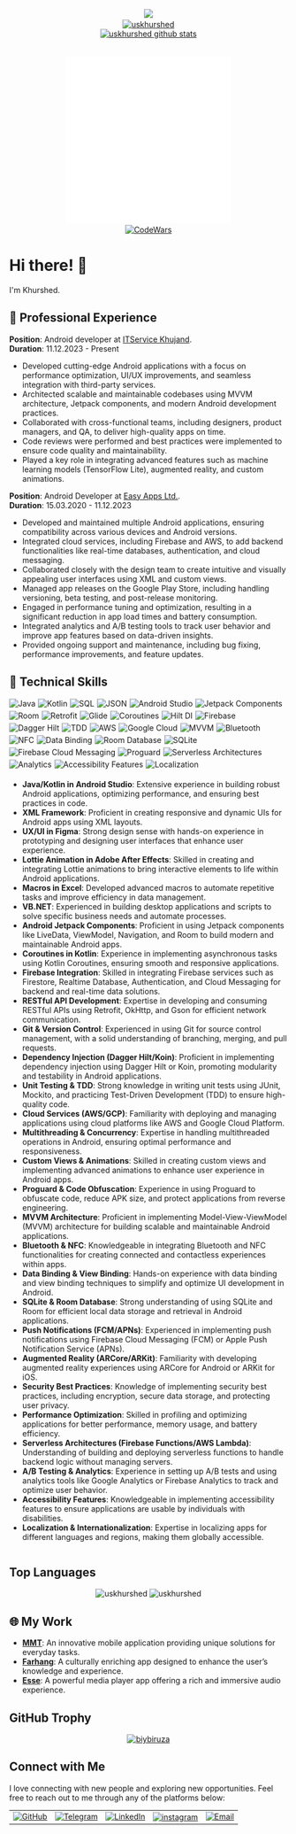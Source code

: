 <div align="center">
    <a>
        <img src="https://capsule-render.vercel.app/api?type=waving&color=0045A6&height=190&section=header&text=Khurshed%20Usmonov&desc=android%20developer&animation=fadeIn&fontColor=fff&fontSize=60&fontAlign=60&fontAlignY=34&descSize=18&descAlign=80&descAlignY=55"/>
    </a>
</div>


<div align="center">
    <a href="https://skyline.github.com/uskhurshed/2023" target="_blank">
        <img src="https://github-readme-streak-stats.herokuapp.com/?user=uskhurshed&hide_border=true&stroke=888&ring=0045A6&fire=0045A6&currStreakNum=0045A6&sideNums=888&dates=888&sideLabels=888&currStreakLabel=0045A6&background=0000"
             title="uskhurshed" 
             alt="uskhurshed"
             width="60%"/>
    </a>
</div>

<div align="center">
    <a href="https://github.com/uskhurshed?tab=repositories" target="_blank">
        <img src="https://github-readme-stats.vercel.app/api/top-langs/?username=uskhurshed&&layout=compact&hide_border=true&title_color=0045A6&text_color=888&bg_color=0000"
             title="uskhurshed github repositories"
             alt="uskhurshed github stats"
             width="41%"/>
    </a>
</div>

<br/>

<br/>

<div align="center">
     <a href="https://www.codewars.com/users/uskhurshed">
        <img src="coder.gif"  width="300"/>
     </a>
</div>
<div align="center">
    <a href="https://www.codewars.com/users/uskhurshed">
        <img src="https://www.codewars.com/users/uskhurshed/badges/small"
             title="CodeWars" alt="CodeWars"/>
    </a>
</div>

<h1>Hi there! 👋</h1>
<p>I'm Khurshed.</p>

<h2>💼 Professional Experience</h2>

<p><strong>Position</strong>: Android developer at <a href="https://itservice.tj/" target="_blank">ITService Khujand</a>.<br>
<strong>Duration</strong>: 11.12.2023 - Present</p>
<ul>
    <li>Developed cutting-edge Android applications with a focus on performance optimization, UI/UX improvements, and seamless integration with third-party services.</li>
    <li>Architected scalable and maintainable codebases using MVVM architecture, Jetpack components, and modern Android development practices.</li>
    <li>Collaborated with cross-functional teams, including designers, product managers, and QA, to deliver high-quality apps on time.</li>
<li>Code reviews were performed and best practices were implemented to ensure code quality and maintainability.</li>   
    <li>Played a key role in integrating advanced features such as machine learning models (TensorFlow Lite), augmented reality, and custom animations.</li>
</ul>

<p><strong>Position</strong>: Android Developer at <a href="https://play.google.com/store/apps/dev?id=7468148183308310395" target="_blank">Easy Apps Ltd.</a>.<br>
<strong>Duration</strong>: 15.03.2020 - 11.12.2023</p>
<ul>
    <li>Developed and maintained multiple Android applications, ensuring compatibility across various devices and Android versions.</li>
    <li>Integrated cloud services, including Firebase and AWS, to add backend functionalities like real-time databases, authentication, and cloud messaging.</li>
    <li>Collaborated closely with the design team to create intuitive and visually appealing user interfaces using XML and custom views.</li>
    <li>Managed app releases on the Google Play Store, including handling versioning, beta testing, and post-release monitoring.</li>
    <li>Engaged in performance tuning and optimization, resulting in a significant reduction in app load times and battery consumption.</li>
    <li>Integrated analytics and A/B testing tools to track user behavior and improve app features based on data-driven insights.</li>
    <li>Provided ongoing support and maintenance, including bug fixing, performance improvements, and feature updates.</li>
</ul>

<h2>🔭 Technical Skills</h2>

<div style="display: flex; flex-wrap: wrap; gap: 5px;">
    <img src="https://img.shields.io/badge/Java-%23ED8B00.svg?style=for-the-badge&logo=java&logoColor=white" alt="Java">
    <img src="https://img.shields.io/badge/Kotlin-%230095D5.svg?style=for-the-badge&logo=kotlin&logoColor=white" alt="Kotlin">
    <img src="https://img.shields.io/badge/SQL-%234479A1.svg?style=for-the-badge&logo=sqlite&logoColor=white" alt="SQL">
    <img src="https://img.shields.io/badge/JSON-%23222222.svg?style=for-the-badge&logo=json&logoColor=white" alt="JSON">
    <img src="https://img.shields.io/badge/Android_Studio-%233DDC84.svg?style=for-the-badge&logo=android-studio&logoColor=white"
        alt="Android Studio">
    <img src="https://img.shields.io/badge/Jetpack_Components-%236326E2.svg?style=for-the-badge&logo=android&logoColor=white"
        alt="Jetpack Components">
    <img src="https://img.shields.io/badge/Room-%23FFC107.svg?style=for-the-badge&logo=room&logoColor=white"
        alt="Room">
    <img src="https://img.shields.io/badge/Retrofit-%230D47A1.svg?style=for-the-badge&logo=retrofit&logoColor=white"
        alt="Retrofit">
    <img src="https://img.shields.io/badge/Glide-%233D7DCA.svg?style=for-the-badge&logo=glide&logoColor=white"
        alt="Glide">
    <img src="https://img.shields.io/badge/Coroutines-%235764AB.svg?style=for-the-badge&logo=coroutines&logoColor=white"
        alt="Coroutines">
    <img src="https://img.shields.io/badge/Hilt-DI-%232D2D2D.svg?style=for-the-badge&logo=dagger&logoColor=white"
        alt="Hilt DI">
    <img src="https://img.shields.io/badge/Firebase-%23039BE5.svg?style=for-the-badge&logo=firebase&logoColor=white"
        alt="Firebase">
    <img src="https://img.shields.io/badge/Dagger_Hilt-%232D2D2D.svg?style=for-the-badge&logo=dagger&logoColor=white"
        alt="Dagger Hilt">
    <img src="https://img.shields.io/badge/TDD-JUnit%2FMokito-%232D2D2D.svg?style=for-the-badge&logo=junit&logoColor=white"
        alt="TDD">
    <img src="https://img.shields.io/badge/AWS-%23232F3E.svg?style=for-the-badge&logo=amazon-aws&logoColor=white"
        alt="AWS">
    <img src="https://img.shields.io/badge/GCP-%234285F4.svg?style=for-the-badge&logo=google-cloud&logoColor=white"
        alt="Google Cloud">
    <img src="https://img.shields.io/badge/MVVM-%233498DB.svg?style=for-the-badge&logo=android&logoColor=white"
        alt="MVVM">
    <img src="https://img.shields.io/badge/Bluetooth-%230A84FF.svg?style=for-the-badge&logo=bluetooth&logoColor=white"
        alt="Bluetooth">
    <img src="https://img.shields.io/badge/NFC-%230E0F2F.svg?style=for-the-badge&logo=nfc&logoColor=white"
        alt="NFC">
    <img src="https://img.shields.io/badge/Data_Binding-%233DDC84.svg?style=for-the-badge&logo=android&logoColor=white"
        alt="Data Binding">
    <img src="https://img.shields.io/badge/Room_Database-%233DDC84.svg?style=for-the-badge&logo=android&logoColor=white"
        alt="Room Database">
    <img src="https://img.shields.io/badge/SQLite-%23003B57.svg?style=for-the-badge&logo=sqlite&logoColor=white"
        alt="SQLite">
    <img src="https://img.shields.io/badge/FCM-%23FFCA28.svg?style=for-the-badge&logo=firebase&logoColor=white"
        alt="Firebase Cloud Messaging">
    <img src="https://img.shields.io/badge/Proguard-%23636469.svg?style=for-the-badge&logo=proguard&logoColor=white"
        alt="Proguard">
    <img src="https://img.shields.io/badge/Serverless-Firebase_Functions-%23232F3E.svg?style=for-the-badge&logo=firebase&logoColor=white"
        alt="Serverless Architectures">
    <img src="https://img.shields.io/badge/Analytics-Google_Analytics%2FFirebase-%23232F3E.svg?style=for-the-badge&logo=google-analytics&logoColor=white"
        alt="Analytics">
    <img src="https://img.shields.io/badge/Accessibility-%230E0F2F.svg?style=for-the-badge&logo=android&logoColor=white"
        alt="Accessibility Features">
    <img src="https://img.shields.io/badge/Localization-%230E0F2F.svg?style=for-the-badge&logo=android&logoColor=white"
        alt="Localization">
<ul>
    <li><strong>Java/Kotlin in Android Studio</strong>: Extensive experience in building robust Android applications, optimizing performance, and ensuring best practices in code.</li>
    <li><strong>XML Framework</strong>: Proficient in creating responsive and dynamic UIs for Android apps using XML layouts.</li>
    <li><strong>UX/UI in Figma</strong>: Strong design sense with hands-on experience in prototyping and designing user interfaces that enhance user experience.</li>
    <li><strong>Lottie Animation in Adobe After Effects</strong>: Skilled in creating and integrating Lottie animations to bring interactive elements to life within Android applications.</li>
    <li><strong>Macros in Excel</strong>: Developed advanced macros to automate repetitive tasks and improve efficiency in data management.</li>
    <li><strong>VB.NET</strong>: Experienced in building desktop applications and scripts to solve specific business needs and automate processes.</li>
    <li><strong>Android Jetpack Components</strong>: Proficient in using Jetpack components like LiveData, ViewModel, Navigation, and Room to build modern and maintainable Android apps.</li>
    <li><strong>Coroutines in Kotlin</strong>: Experience in implementing asynchronous tasks using Kotlin Coroutines, ensuring smooth and responsive applications.</li>
    <li><strong>Firebase Integration</strong>: Skilled in integrating Firebase services such as Firestore, Realtime Database, Authentication, and Cloud Messaging for backend and real-time data solutions.</li>
    <li><strong>RESTful API Development</strong>: Expertise in developing and consuming RESTful APIs using Retrofit, OkHttp, and Gson for efficient network communication.</li>
    <li><strong>Git & Version Control</strong>: Experienced in using Git for source control management, with a solid understanding of branching, merging, and pull requests.</li>
    <li><strong>Dependency Injection (Dagger Hilt/Koin)</strong>: Proficient in implementing dependency injection using Dagger Hilt or Koin, promoting modularity and testability in Android applications.</li>
    <li><strong>Unit Testing & TDD</strong>: Strong knowledge in writing unit tests using JUnit, Mockito, and practicing Test-Driven Development (TDD) to ensure high-quality code.</li>
    <li><strong>Cloud Services (AWS/GCP)</strong>: Familiarity with deploying and managing applications using cloud platforms like AWS and Google Cloud Platform.</li>
    <li><strong>Multithreading & Concurrency</strong>: Expertise in handling multithreaded operations in Android, ensuring optimal performance and responsiveness.</li>
    <li><strong>Custom Views & Animations</strong>: Skilled in creating custom views and implementing advanced animations to enhance user experience in Android apps.</li>
    <li><strong>Proguard & Code Obfuscation</strong>: Experience in using Proguard to obfuscate code, reduce APK size, and protect applications from reverse engineering.</li>
    <li><strong>MVVM Architecture</strong>: Proficient in implementing Model-View-ViewModel (MVVM) architecture for building scalable and maintainable Android applications.</li>
    <li><strong>Bluetooth & NFC</strong>: Knowledgeable in integrating Bluetooth and NFC functionalities for creating connected and contactless experiences within apps.</li>
    <li><strong>Data Binding & View Binding</strong>: Hands-on experience with data binding and view binding techniques to simplify and optimize UI development in Android.</li>
    <li><strong>SQLite & Room Database</strong>: Strong understanding of using SQLite and Room for efficient local data storage and retrieval in Android applications.</li>
    <li><strong>Push Notifications (FCM/APNs)</strong>: Experienced in implementing push notifications using Firebase Cloud Messaging (FCM) or Apple Push Notification Service (APNs).</li>
    <li><strong>Augmented Reality (ARCore/ARKit)</strong>: Familiarity with developing augmented reality experiences using ARCore for Android or ARKit for iOS.</li>
    <li><strong>Security Best Practices</strong>: Knowledge of implementing security best practices, including encryption, secure data storage, and protecting user privacy.</li>
    <li><strong>Performance Optimization</strong>: Skilled in profiling and optimizing applications for better performance, memory usage, and battery efficiency.</li>
    <li><strong>Serverless Architectures (Firebase Functions/AWS Lambda)</strong>: Understanding of building and deploying serverless functions to handle backend logic without managing servers.</li>
    <li><strong>A/B Testing & Analytics</strong>: Experience in setting up A/B tests and using analytics tools like Google Analytics or Firebase Analytics to track and optimize user behavior.</li>
    <li><strong>Accessibility Features</strong>: Knowledgeable in implementing accessibility features to ensure applications are usable by individuals with disabilities.</li>
    <li><strong>Localization & Internationalization</strong>: Expertise in localizing apps for different languages and regions, making them globally accessible.</li>
</ul>

</div>



## Top Languages

<p align="center"><img src="https://github-readme-stats.vercel.app/api/top-langs/?username=uskhurshed&layout=compact&theme=radical&border=true" alt="uskhurshed"/>

<img src="https://github-readme-stats.vercel.app/api?username=uskhurshed&show_icons=true&theme=radical#gh-light-mode-only" alt="uskhurshed"/>

<h2>🌐 My Work</h2>
<ul>
    <li><a href="https://play.google.com/store/apps/details?id=tj.ntc.easyapps"><strong>MMT</strong></a>: An innovative mobile application providing unique solutions for everyday tasks.</li>
    <li><a href="https://play.google.com/store/apps/details?id=com.easyapps.farhang"><strong>Farhang</strong></a>: A culturally enriching app designed to enhance the user’s knowledge and experience.</li>
    <li><a href="https://play.google.com/store/apps/details?id=com.easyapps.zkplayer"><strong>Esse</strong></a>: A powerful media player app offering a rich and immersive audio experience.</li>
</ul>

## GitHub Trophy

<p align="center"> <a href="https://github.com/ryo-ma/github-profile-trophy"><img src="https://github-profile-trophy.vercel.app/?username=uskhurshed&theme=onestar&row=1&margin-w=15&margin-h=15&no-bg=true" alt="biybiruza" /></a> </p>

## Connect with Me

I love connecting with new people and exploring new opportunities. Feel free to reach out to me through any of the platforms below:

<table>
    <tr>
        <td>
            <a href="https://github.com/uskhurshed">
                <img src="https://raw.githubusercontent.com/rahuldkjain/github-profile-readme-generator/master/src/images/icons/Social/github.svg"
                    height="48" width="48" alt="GitHub" />
            </a>
        </td>
        <td>
            <a href="https://t.me/khurshed_apps">
                <img src="https://github.com/gayanvoice/github-active-users-monitor/blob/master/public/images/icons/telegram.svg"
                    height="48" width="48" alt="Telegram" />
            </a>
        </td>
        <td>
            <a href="https://www.linkedin.com/in/uskhurshed/">
                <img src="https://github.com/gayanvoice/github-active-users-monitor/blob/master/public/images/icons/linkedin.svg"
                    height="48" width="48" alt="LinkedIn" />
            </a>
        </td>
        <td>
            <a href="https://instagram.com/khurshed.apps" target="blank"><img align="center"
                    src="https://raw.githubusercontent.com/rahuldkjain/github-profile-readme-generator/master/src/images/icons/Social/instagram.svg"
                    alt="instagram" height="48" width="48" /></a>
        </td>
        <td>
            <a href="mailto:khurshed.apps@gmail.com">
                <img src="https://github.com/gayanvoice/github-active-users-monitor/blob/master/public/images/icons/gmail.svg"
                    height="48" width="48" alt="Email" />
            </a>
        </td>
    </tr>
</table>
